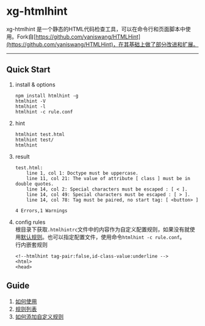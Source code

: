 # xg-htmlhint

xg-htmlhint 是一个静态的HTML代码检查工具，可以在命令行和页面脚本中使用。Fork自[https://github.com/yaniswang/HTMLHint](https://github.com/yaniswang/HTMLHint)，在其基础上做了部分改进和扩展。  

---
## Quick Start
1. install & options

	```
	npm install htmlhint -g
	htmlhint -V
	htmlhint -l
	htmlhint -c rule.conf
	```
2. hint
	
	```
	htmlhint test.html
	htmlhint test/
	htmlhint 
	```
3. result

	```
	test.html:
    	line 1, col 1: Doctype must be uppercase.
    	line 11, col 21: The value of attribute [ class ] must be in double quotes.
		line 14, col 2: Special characters must be escaped : [ < ].
    	line 14, col 49: Special characters must be escaped : [ > ].
    	line 14, col 78: Tag must be paired, no start tag: [ <button> ]

	4 Errors,1 Warnings
	```
4. config rules  
	根目录下获取`.htmlhintrc`文件中的内容作为自定义配置规则，如果没有就使用[默认规则](https://github.com/yangjiyuan/xg-htmlhint/wiki/Rules#default-rules)。也可以指定配置文件，使用命令`htmlhint -c rule.conf`。  
	行内嵌套规则
	
	```
	<!--htmlhint tag-pair:false,id-class-value:underline -->
	<html>
	<head>
	``` 
	
## Guide
1. [如何使用](https://github.com/yangjiyuan/xg-htmlhint/wiki/Usage)
2. [规则列表](https://github.com/yangjiyuan/xg-htmlhint/wiki/Rules)
3. [如何添加自定义规则](https://github.com/yangjiyuan/xg-htmlhint/wiki/Developer-Guide)

  
